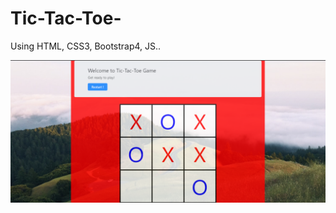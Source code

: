 # Tic-Tac-Toe-
Using HTML, CSS3, Bootstrap4, JS..


![alt text](https://github.com/shubhamgoel01/Tic-Tac-Toe-/blob/main/tik-tac-toe1.png?raw=true)
